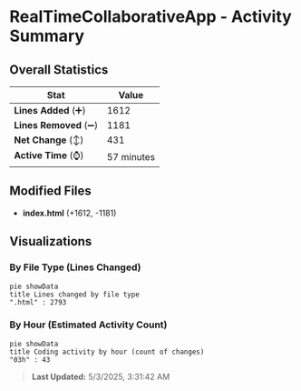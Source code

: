 # RealTimeCollaborativeApp - Activity Summary 

## Overall Statistics

| Stat                   | Value                                                             |
| ---------------------- | ----------------------------------------------------------------- |
| **Lines Added** (➕)   | 1612                                          |
| **Lines Removed** (➖) | 1181                                        |
| **Net Change** (↕)    | 431                |
| **Active Time** (⌚)   | 57 minutes |


## Modified Files
- **index.html** (+1612, -1181)

## Visualizations

### By File Type (Lines Changed)

```mermaid
pie showData
title Lines changed by file type
".html" : 2793
```

### By Hour (Estimated Activity Count)

```mermaid
pie showData
title Coding activity by hour (count of changes)
"03h" : 43
```


> **Last Updated:** 5/3/2025, 3:31:42 AM